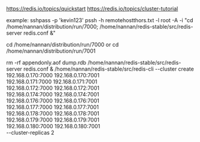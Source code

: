 
https://redis.io/topics/quickstart
https://redis.io/topics/cluster-tutorial

example:
sshpass -p 'kevin123' pssh -h remotehostthors.txt -l root -A -i "cd /home/nannan/distribution/run/7000; /home/nannan/redis-stable/src/redis-server redis.conf &"

cd /home/nannan/distribution/run/7000
or 
cd /home/nannan/distribution/run/7001

rm -rf appendonly.aof  dump.rdb
/home/nannan/redis-stable/src/redis-server redis.conf &
/home/nannan/redis-stable/src/redis-cli --cluster create 192.168.0.170:7000 192.168.0.170:7001 \
    192.168.0.171:7000 192.168.0.171:7001 \
    192.168.0.172:7000 192.168.0.172:7001 \
    192.168.0.174:7000 192.168.0.174:7001 \
    192.168.0.176:7000 192.168.0.176:7001 \
    192.168.0.177:7000 192.168.0.177:7001 \
    192.168.0.178:7000 192.168.0.178:7001 \
    192.168.0.179:7000 192.168.0.179:7001 \
    192.168.0.180:7000 192.168.0.180:7001 \
    --cluster-replicas 2

